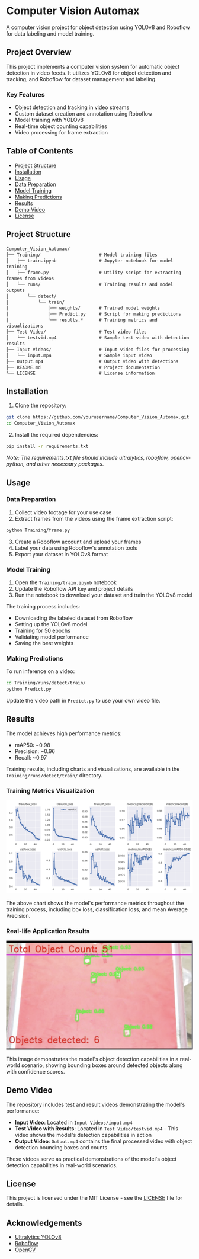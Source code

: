 # Computer Vision Automax

A computer vision project for object detection using YOLOv8 and Roboflow for data labeling and model training.

## Project Overview

This project implements a computer vision system for automatic object detection in video feeds. It utilizes YOLOv8 for object detection and tracking, and Roboflow for dataset management and labeling.

### Key Features

- Object detection and tracking in video streams
- Custom dataset creation and annotation using Roboflow
- Model training with YOLOv8
- Real-time object counting capabilities
- Video processing for frame extraction

## Table of Contents

- [Project Structure](#project-structure)
- [Installation](#installation)
- [Usage](#usage)
- [Data Preparation](#data-preparation)
- [Model Training](#model-training)
- [Making Predictions](#making-predictions)
- [Results](#results)
- [Demo Video](#demo-video)
- [License](#license)

## Project Structure

```
Computer_Vision_Automax/
├── Training/                      # Model training files
│   ├── train.ipynb                # Jupyter notebook for model training
│   ├── frame.py                   # Utility script for extracting frames from videos
│   └── runs/                      # Training results and model outputs
│       └── detect/
│           └── train/
│               ├── weights/       # Trained model weights
│               ├── Predict.py     # Script for making predictions
│               └── results.*      # Training metrics and visualizations
├── Test Video/                    # Test video files
│   └── testvid.mp4                # Sample test video with detection results
├── Input Videos/                  # Input video files for processing
│   └── input.mp4                  # Sample input video
├── Output.mp4                     # Output video with detections
├── README.md                      # Project documentation
└── LICENSE                        # License information
```

## Installation

1. Clone the repository:
```bash
git clone https://github.com/yourusername/Computer_Vision_Automax.git
cd Computer_Vision_Automax
```

2. Install the required dependencies:
```bash
pip install -r requirements.txt
```

*Note: The requirements.txt file should include ultralytics, roboflow, opencv-python, and other necessary packages.*

## Usage

### Data Preparation

1. Collect video footage for your use case
2. Extract frames from the videos using the frame extraction script:
```bash
python Training/frame.py
```
3. Create a Roboflow account and upload your frames
4. Label your data using Roboflow's annotation tools
5. Export your dataset in YOLOv8 format

### Model Training

1. Open the `Training/train.ipynb` notebook
2. Update the Roboflow API key and project details
3. Run the notebook to download your dataset and train the YOLOv8 model

The training process includes:
- Downloading the labeled dataset from Roboflow
- Setting up the YOLOv8 model
- Training for 50 epochs
- Validating model performance
- Saving the best weights

### Making Predictions

To run inference on a video:

```bash
cd Training/runs/detect/train/
python Predict.py
```

Update the video path in `Predict.py` to use your own video file.

## Results

The model achieves high performance metrics:
- mAP50: ~0.98
- Precision: ~0.96
- Recall: ~0.97

Training results, including charts and visualizations, are available in the `Training/runs/detect/train/` directory.

### Training Metrics Visualization

![Training Results](/Training/runs/detect/train/results.png)

The above chart shows the model's performance metrics throughout the training process, including box loss, classification loss, and mean Average Precision.

### Real-life Application Results

![Real-life Detection Results](/Training/runs/detect/train/output.png)

This image demonstrates the model's object detection capabilities in a real-world scenario, showing bounding boxes around detected objects along with confidence scores.

## Demo Video

The repository includes test and result videos demonstrating the model's performance:

- **Input Video**: Located in `Input Videos/input.mp4`
- **Test Video with Results**: Located in `Test Video/testvid.mp4` - This video shows the model's detection capabilities in action
- **Output Video**: `Output.mp4` contains the final processed video with object detection bounding boxes and counts

These videos serve as practical demonstrations of the model's object detection capabilities in real-world scenarios.

## License

This project is licensed under the MIT License - see the [LICENSE](LICENSE) file for details.

## Acknowledgements

- [Ultralytics YOLOv8](https://github.com/ultralytics/ultralytics)
- [Roboflow](https://roboflow.com/)
- [OpenCV](https://opencv.org/) 
